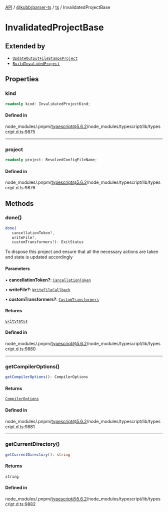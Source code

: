 [API](../../../../../packages.md) / [@kubb/parser-ts](../../../index.md) / [ts](../index.md) / InvalidatedProjectBase

# InvalidatedProjectBase

## Extended by

- [`UpdateOutputFileStampsProject`](UpdateOutputFileStampsProject.md)
- [`BuildInvalidedProject`](BuildInvalidedProject.md)

## Properties

### kind

```ts
readonly kind: InvalidatedProjectKind;
```

#### Defined in

node\_modules/.pnpm/typescript@5.6.2/node\_modules/typescript/lib/typescript.d.ts:9875

***

### project

```ts
readonly project: ResolvedConfigFileName;
```

#### Defined in

node\_modules/.pnpm/typescript@5.6.2/node\_modules/typescript/lib/typescript.d.ts:9876

## Methods

### done()

```ts
done(
   cancellationToken?, 
   writeFile?, 
   customTransformers?): ExitStatus
```

To dispose this project and ensure that all the necessary actions are taken and state is updated accordingly

#### Parameters

• **cancellationToken?**: [`CancellationToken`](CancellationToken.md)

• **writeFile?**: [`WriteFileCallback`](../type-aliases/WriteFileCallback.md)

• **customTransformers?**: [`CustomTransformers`](CustomTransformers.md)

#### Returns

[`ExitStatus`](../enumerations/ExitStatus.md)

#### Defined in

node\_modules/.pnpm/typescript@5.6.2/node\_modules/typescript/lib/typescript.d.ts:9880

***

### getCompilerOptions()

```ts
getCompilerOptions(): CompilerOptions
```

#### Returns

[`CompilerOptions`](CompilerOptions.md)

#### Defined in

node\_modules/.pnpm/typescript@5.6.2/node\_modules/typescript/lib/typescript.d.ts:9881

***

### getCurrentDirectory()

```ts
getCurrentDirectory(): string
```

#### Returns

`string`

#### Defined in

node\_modules/.pnpm/typescript@5.6.2/node\_modules/typescript/lib/typescript.d.ts:9882
